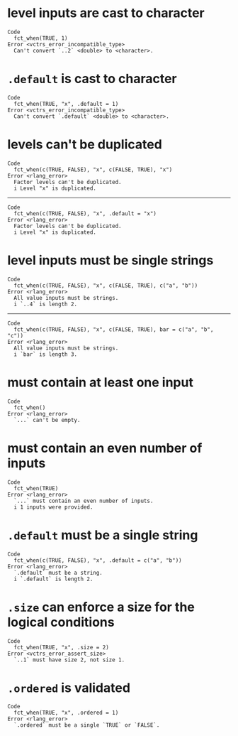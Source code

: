 # level inputs are cast to character

    Code
      fct_when(TRUE, 1)
    Error <vctrs_error_incompatible_type>
      Can't convert `..2` <double> to <character>.

# `.default` is cast to character

    Code
      fct_when(TRUE, "x", .default = 1)
    Error <vctrs_error_incompatible_type>
      Can't convert `.default` <double> to <character>.

# levels can't be duplicated

    Code
      fct_when(c(TRUE, FALSE), "x", c(FALSE, TRUE), "x")
    Error <rlang_error>
      Factor levels can't be duplicated.
      i Level "x" is duplicated.

---

    Code
      fct_when(c(TRUE, FALSE), "x", .default = "x")
    Error <rlang_error>
      Factor levels can't be duplicated.
      i Level "x" is duplicated.

# level inputs must be single strings

    Code
      fct_when(c(TRUE, FALSE), "x", c(FALSE, TRUE), c("a", "b"))
    Error <rlang_error>
      All value inputs must be strings.
      i `..4` is length 2.

---

    Code
      fct_when(c(TRUE, FALSE), "x", c(FALSE, TRUE), bar = c("a", "b", "c"))
    Error <rlang_error>
      All value inputs must be strings.
      i `bar` is length 3.

# must contain at least one input

    Code
      fct_when()
    Error <rlang_error>
      `...` can't be empty.

# must contain an even number of inputs

    Code
      fct_when(TRUE)
    Error <rlang_error>
      `...` must contain an even number of inputs.
      i 1 inputs were provided.

# `.default` must be a single string

    Code
      fct_when(c(TRUE, FALSE), "x", .default = c("a", "b"))
    Error <rlang_error>
      `.default` must be a string.
      i `.default` is length 2.

# `.size` can enforce a size for the logical conditions

    Code
      fct_when(TRUE, "x", .size = 2)
    Error <vctrs_error_assert_size>
      `..1` must have size 2, not size 1.

# `.ordered` is validated

    Code
      fct_when(TRUE, "x", .ordered = 1)
    Error <rlang_error>
      `.ordered` must be a single `TRUE` or `FALSE`.

